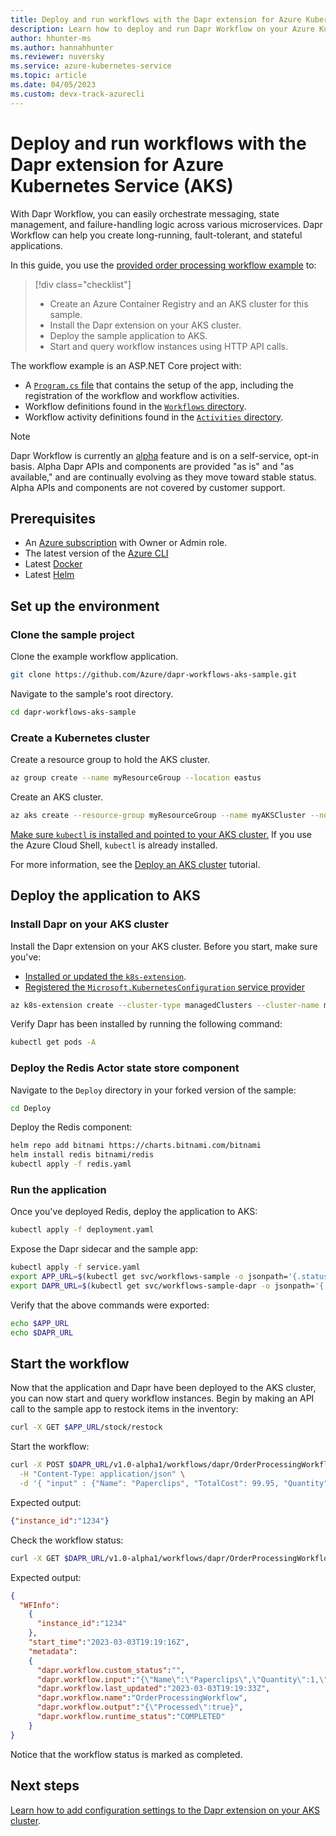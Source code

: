 ```yaml
---
title: Deploy and run workflows with the Dapr extension for Azure Kubernetes Service (AKS)
description: Learn how to deploy and run Dapr Workflow on your Azure Kubernetes Service (AKS) clusters via the Dapr extension.
author: hhunter-ms
ms.author: hannahhunter
ms.reviewer: nuversky
ms.service: azure-kubernetes-service
ms.topic: article
ms.date: 04/05/2023
ms.custom: devx-track-azurecli
---
```


# Deploy and run workflows with the Dapr extension for Azure Kubernetes Service (AKS)

With Dapr Workflow, you can easily orchestrate messaging, state management, and failure-handling logic across various microservices. Dapr Workflow can help you create long-running, fault-tolerant, and stateful applications.  

In this guide, you use the [provided order processing workflow example][dapr-workflow-sample] to:

> [!div class="checklist"]
> - Create an Azure Container Registry and an AKS cluster for this sample.
> - Install the Dapr extension on your AKS cluster.
> - Deploy the sample application to AKS. 
> - Start and query workflow instances using HTTP API calls.

The workflow example is an ASP.NET Core project with:
- A [`Program.cs` file][dapr-program] that contains the setup of the app, including the registration of the workflow and workflow activities.
- Workflow definitions found in the [`Workflows` directory][dapr-workflow-dir].
- Workflow activity definitions found in the [`Activities` directory][dapr-activities-dir].

> [!NOTE]
> Dapr Workflow is currently an [alpha][dapr-workflow-alpha] feature and is on a self-service, opt-in basis. Alpha Dapr APIs and components are provided "as is" and "as available," and are continually evolving as they move toward stable status. Alpha APIs and components are not covered by customer support.

## Prerequisites

- An [Azure subscription](https://azure.microsoft.com/free/?WT.mc_id=A261C142F) with Owner or Admin role.
- The latest version of the [Azure CLI][install-cli]
- Latest [Docker][docker]
- Latest [Helm][helm]

## Set up the environment

### Clone the sample project

Clone the example workflow application. 

```sh
git clone https://github.com/Azure/dapr-workflows-aks-sample.git
```

Navigate to the sample's root directory.

```sh
cd dapr-workflows-aks-sample
```

### Create a Kubernetes cluster

Create a resource group to hold the AKS cluster.

```sh
az group create --name myResourceGroup --location eastus
```

Create an AKS cluster.

```sh
az aks create --resource-group myResourceGroup --name myAKSCluster --node-count 2 --generate-ssh-keys 
```

[Make sure `kubectl` is installed and pointed to your AKS cluster.][kubectl] If you use the Azure Cloud Shell, `kubectl` is already installed. 

For more information, see the [Deploy an AKS cluster][cluster] tutorial.

## Deploy the application to AKS

### Install Dapr on your AKS cluster

Install the Dapr extension on your AKS cluster. Before you start, make sure you've:
- [Installed or updated the `k8s-extension`][k8s-ext]. 
- [Registered the `Microsoft.KubernetesConfiguration` service provider][k8s-sp]

```sh
az k8s-extension create --cluster-type managedClusters --cluster-name myAKSCluster --resource-group myResourceGroup --name dapr --extension-type Microsoft.Dapr
```

Verify Dapr has been installed by running the following command:

```sh
kubectl get pods -A
```

### Deploy the Redis Actor state store component

Navigate to the `Deploy` directory in your forked version of the sample:

```sh
cd Deploy
```

Deploy the Redis component:

```sh
helm repo add bitnami https://charts.bitnami.com/bitnami
helm install redis bitnami/redis
kubectl apply -f redis.yaml
```

### Run the application

Once you've deployed Redis, deploy the application to AKS:

```sh
kubectl apply -f deployment.yaml
```

Expose the Dapr sidecar and the sample app:

```sh
kubectl apply -f service.yaml
export APP_URL=$(kubectl get svc/workflows-sample -o jsonpath='{.status.loadBalancer.ingress[0].ip}')
export DAPR_URL=$(kubectl get svc/workflows-sample-dapr -o jsonpath='{.status.loadBalancer.ingress[0].ip}')
```

Verify that the above commands were exported:

```sh
echo $APP_URL
echo $DAPR_URL
```

## Start the workflow

Now that the application and Dapr have been deployed to the AKS cluster, you can now start and query workflow instances. Begin by making an API call to the sample app to restock items in the inventory:

```sh
curl -X GET $APP_URL/stock/restock
```

Start the workflow:

```sh
curl -X POST $DAPR_URL/v1.0-alpha1/workflows/dapr/OrderProcessingWorkflow/1234/start \
  -H "Content-Type: application/json" \
  -d '{ "input" : {"Name": "Paperclips", "TotalCost": 99.95, "Quantity": 1}}'
```

Expected output:

```json
{"instance_id":"1234"}
```

Check the workflow status:

```sh
curl -X GET $DAPR_URL/v1.0-alpha1/workflows/dapr/OrderProcessingWorkflow/1234
```

Expected output:

```json
{
  "WFInfo":
    {
      "instance_id":"1234"
    },
    "start_time":"2023-03-03T19:19:16Z",
    "metadata":
    {
      "dapr.workflow.custom_status":"",
      "dapr.workflow.input":"{\"Name\":\"Paperclips\",\"Quantity\":1,\"TotalCost\":99.95}",
      "dapr.workflow.last_updated":"2023-03-03T19:19:33Z",
      "dapr.workflow.name":"OrderProcessingWorkflow",
      "dapr.workflow.output":"{\"Processed\":true}",
      "dapr.workflow.runtime_status":"COMPLETED"
    }
}
```

Notice that the workflow status is marked as completed.

## Next steps

[Learn how to add configuration settings to the Dapr extension on your AKS cluster][dapr-config].

<!-- Links Internal -->
[deploy-cluster]: ./tutorial-kubernetes-deploy-cluster.md
[install-cli]: /cli/azure/install-azure-cli
[k8s-ext]: ./dapr.md#set-up-the-azure-cli-extension-for-cluster-extensions
[cluster]: ./tutorial-kubernetes-deploy-cluster.md
[k8s-sp]: ./dapr.md#register-the-kubernetesconfiguration-resource-provider
[dapr-config]: ./dapr-settings.md
[az-cloud-shell]: ./learn/quick-kubernetes-deploy-powershell.md#azure-cloud-shell
[kubectl]: ./tutorial-kubernetes-deploy-cluster.md#connect-to-cluster-using-kubectl

<!-- Links External -->
[dapr-workflow-sample]: https://github.com/Azure/dapr-workflows-aks-sample
[dapr-program]: https://github.com/Azure/dapr-workflows-aks-sample/blob/main/Program.cs
[dapr-workflow-dir]: https://github.com/Azure/dapr-workflows-aks-sample/tree/main/Workflows
[dapr-activities-dir]: https://github.com/Azure/dapr-workflows-aks-sample/tree/main/Activities
[dapr-workflow-alpha]: https://docs.dapr.io/operations/support/support-preview-features/#current-preview-features
[deployment-yaml]: https://github.com/Azure/dapr-workflows-aks-sample/blob/main/Deploy/deployment.yaml
[docker]: https://docs.docker.com/get-docker/
[helm]: https://helm.sh/docs/intro/install/
